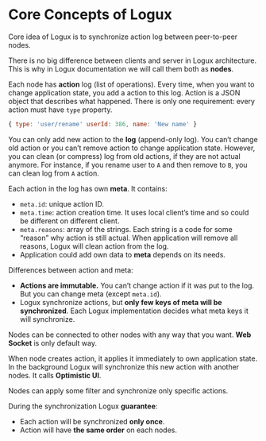 # Core Concepts of Logux

Core idea of Logux is to synchronize action log between peer-to-peer nodes.

There is no big difference between clients and server in Logux architecture.
This is why in Logux documentation we will call them both as **nodes**.

Each node has **action** log (list of operations). Every time, when you want
to change application state, you add a action to this log.
Action is a JSON object that describes what happened.
There is only one requirement: every action must have `type` property.

```js
{ type: 'user/rename' userId: 386, name: 'New name' }
```

You can only add new action to the **log** (append-only log).
You can’t change old action or you can’t remove action
to change application state. However, you can clean (or compress) log
from old actions, if they are not actual anymore. For instance, if you rename
user to `A` and then remove to `B`, you can clean log from `A` action.

Each action in the log has own **meta**. It contains:

* `meta.id`: unique action ID.
* `meta.time`: action creation time. It uses local client’s time
  and so could be different on different client.
* `meta.reasons`: array of the strings. Each string is a code for some “reason”
  why action is still actual. When application will remove all reasons,
  Logux will clean action from the log.
* Application could add own data to **meta** depends on its needs.

Differences between action and meta:

* **Actions are immutable.** You can’t change action if it was put to the log.
  But you can change meta (except `meta.id`).
* Logux synchronize actions, but **only few keys of meta will be synchronized**.
  Each Logux implementation decides what meta keys it will synchronize.

Nodes can be connected to other nodes with any way that you want.
**Web Socket** is only default way.

When node creates action, it applies it immediately to own application state.
In the background Logux will synchronize this new action with another nodes.
It calls **Optimistic UI**.

Nodes can apply some filter and synchronize only specific actions.

During the synchronization Logux **guarantee**:

* Each action will be synchronized **only once**.
* Action will have **the same order** on each nodes.
